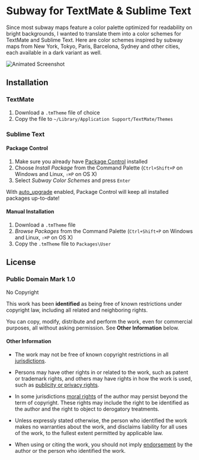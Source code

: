 # Subway for TextMate & Sublime Text

Since most subway maps feature a color palette optimized for readability on bright backgrounds, I wanted to translate them into a color schemes for TextMate and Sublime Text. Here are color schemes inspired by subway maps from New York, Tokyo, Paris, Barcelona, Sydney and other cities, each available in a dark variant as well.

![Animated Screenshot][1]

## Installation

### TextMate

1. Download a `.tmTheme` file of choice
2. Copy the file to `~/Library/Application Support/TextMate/Themes`

### Sublime Text

#### Package Control

1. Make sure you already have [Package Control][2] installed
2. Choose *Install Package* from the Command Palette (`Ctrl+Shift+P` on Windows and Linux, `⇧⌘P` on OS X)
3. Select *Subway Color Schemes* and press `Enter`

With [auto_upgrade][3] enabled, Package Control will keep all installed packages up-to-date!

#### Manual Installation

1. Download a `.tmTheme` file
2. *Browse Packages* from the Command Palette (`Ctrl+Shift+P` on Windows and Linux, `⇧⌘P` on OS X)
3. Copy the `.tmTheme` file to `Packages\User`

## License

### Public Domain Mark 1.0
No Copyright

This work has been **identified** as being free of known restrictions under copyright law, including all related and neighboring rights.

You can copy, modify, distribute and perform the work, even for commercial purposes, all without asking permission. See **Other Information** below.

#### Other Information
* The work may not be free of known copyright restrictions in all [jurisdictions](http://creativecommons.org/publicdomain/mark/1.0/).

* Persons may have other rights in or related to the work, such as patent or trademark rights, and others may have rights in how the work is used, such as [publicity or privacy rights](http://wiki.creativecommons.org/Frequently_Asked_Questions#When_are_publicity_rights_relevant.3F).

* In some jurisdictions [moral rights](http://creativecommons.org/publicdomain/mark/1.0/) of the author may persist beyond the term of copyright. These rights may include the right to be identified as the author and the right to object to derogatory treatments.

* Unless expressly stated otherwise, the person who identified the work makes no warranties about the work, and disclaims liability for all uses of the work, to the fullest extent permitted by applicable law.

* When using or citing the work, you should not imply [endorsement](http://creativecommons.org/publicdomain/mark/1.0/) by the author or the person who identified the work.

[1]: https://raw.github.com/idleberg/Subway.tmTheme/master/images/screenshot.gif
[2]: http://wbond.net/sublime_packages/package_control/
[3]: http://wbond.net/sublime_packages/package_control/settings/